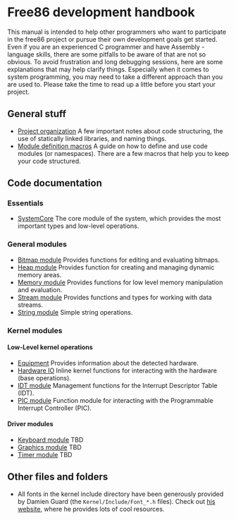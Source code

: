 # Free86 development handbook

This manual is intended to help other programmers who want to participate in the free86 project or pursue their own development goals get started. Even if you are an experienced C programmer and have Assembly -language skills, there are some pitfalls to be aware of that are not so obvious. To avoid frustration and long debugging sessions, here are some explanations that may help clarify things. Especially when it comes to system programming, you may need to take a different approach than you are used to. Please take the time to read up a little before you start your project.

## General stuff
- [Project organization](./General/ProjectOrganization.md) A few important notes about code structuring, the use of statically linked libraries, and naming things.
- [Module definition macros](./General/ModuleDefinition.md) A guide on how to define and use code modules (or namespaces). There are a few macros that help you to keep your code structured.


## Code documentation

### Essentials
- [SystemCore](./CodeDocs/SystemCore.md) The core module of the system, which provides the most important types and low-level operations.

### General modules
- [Bitmap module](./CodeDocs/BitmapModule.md) Provides functions for editing and evaluating bitmaps.
- [Heap module](./CodeDocs/HeapModule.md) Provides function for creating and managing dynamic memory areas.
- [Memory module](./CodeDocs/MemoryModule.md) Provides functions for low level memory manipulation and evaluation.
- [Stream module](./CodeDocs/StreamModule.md) Provides functions and types for working with data streams.
- [String module](./CodeDocs/StringModule.md) Simple string operations.


### Kernel modules

#### Low-Level kernel operations
- [Equipment](./CodeDocs/Equipment.md) Provides information about the detected hardware.
- [Hardware IO](./CodeDocs/HardwareIO.md) Inline kernel functions for interacting with the hardware (base operations).
- [IDT module](./CodeDocs/IdtModule.md) Management functions for the Interrupt Descriptor Table (IDT).
- [PIC module](./CodeDocs/PicModule.md) Function module for interacting with the Programmable Interrupt Controller (PIC).


#### Driver modules
- [Keyboard module](#) TBD
- [Graphics module](#) TBD
- [Timer module](#) TBD



## Other files and folders
- All fonts in the kernel include directory have been generously provided by Damien Guard (the `Kernel/Include/Font_*.h` files). Check out [his website](https://damieng.com/), where he provides lots of cool resources.
